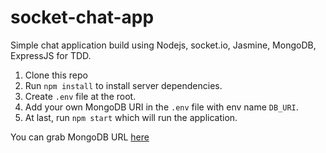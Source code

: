 # socket-chat-app
Simple chat application build using Nodejs, socket.io, Jasmine, MongoDB, ExpressJS for TDD.

1. Clone this repo
2. Run `npm install` to install server dependencies.
3. Create `.env` file at the root.
4. Add your own MongoDB URI in the `.env` file with env name `DB_URI`.
5. At last, run `npm start` which will run the application.

You can grab MongoDB URL [here](https://mlab.com/)
